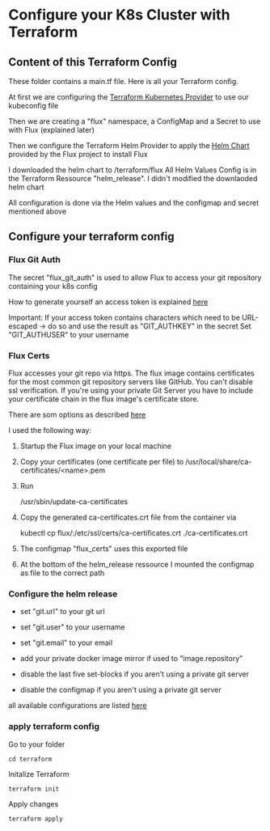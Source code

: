 
# Configure your K8s Cluster with Terraform

## Content of this Terraform Config

These folder contains a main.tf file. Here is all your Terraform config.

At first we are configuring the [Terraform Kubernetes Provider](https://www.terraform.io/docs/providers/kubernetes/index.html) to use our kubeconfig file

Then we are creating a "flux" namespace, a ConfigMap and a Secret to use with Flux (explained later)

Then we configure the Terraform Helm Provider to apply the [Helm Chart](https://github.com/fluxcd/flux/tree/master/chart/flux) provided by the Flux project to install Flux

I downloaded the helm chart to /terraform/flux
All Helm Values Config is in the Terraform Ressource "helm_release". I didn't modified the downlaoded helm chart

All configuration is done via the Helm values and the configmap and secret mentioned above

## Configure your terraform config

### Flux Git Auth

The secret "flux_git_auth" is used to allow Flux to access your git repository containing your k8s config

How to generate yourself an access token is explained [here](https://github.com/fluxcd/flux/blob/master/docs/guides/use-git-https.md)

Important: If your access token contains characters which need to be URL-escaped -> do so and use the result as "GIT_AUTHKEY" in the secret
Set "GIT_AUTHUSER" to your username

### Flux Certs

Flux accesses your git repo via https. The flux image contains certificates for the most common git repository servers like GitHub.
You can't disable ssl verification.
If you're using your private Git Server you have to include your certificate chain in the flux image's certificate store.

There are som options as described [here](https://github.com/fluxcd/flux/issues/1206#issuecomment-403783078)

I used the following way:

1. Startup the Flux image on your local machine

2. Copy your certificates (one certificate per file) to /usr/local/share/ca-certificates/\<name>.pem

3. Run 

    /usr/sbin/update-ca-certificates

3. Copy the generated ca-certificates.crt file from the container via

    kubectl cp flux/<pod>:/etc/ssl/certs/ca-certificates.crt ./ca-certificates.crt

4. The configmap "flux_certs" uses this exported file

5. At the bottom of the helm_release ressource I mounted the configmap as file to the correct path


### Configure the helm release

- set "git.url" to your git url

- set "git.user" to your username

- set "git.email" to your email

- add your private docker image mirror if used to "image.repository"

- disable the last five set-blocks if you aren't using a private git server

- disable the configmap if you aren't using a private git server

all available configurations are listed [here](https://github.com/fluxcd/flux/tree/master/chart/flux#configuration)

### apply terraform config

Go to your folder

    cd terraform

Initalize Terraform

    terraform init

Apply changes

    terraform apply

